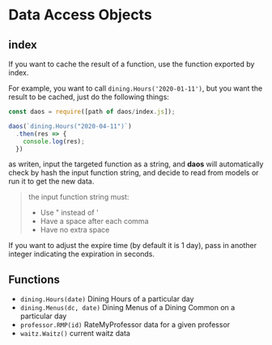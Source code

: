 # Data Access Objects

## index

If you want to cache the result of a function, use the function exported by index.

For example, you want to call `dining.Hours('2020-01-11')`, but you want the result to be cached, just do the following things:
```js
const daos = require([path of daos/index.js]);

daos(`dining.Hours("2020-04-11")`)
  .then(res => {
    console.log(res);
  })
```
as writen, input the targeted function as a string, and **daos** will automatically check by hash the input function string, and decide to read from models or run it to get the new data.

> the input function string must:
> - Use " instead of '
> - Have a space after each comma
> - Have no extra space

If you want to adjust the expire time (by default it is 1 day), pass in another integer indicating the expiration in seconds.

## Functions

- `dining.Hours(date)` Dining Hours of a particular day
- `dining.Menus(dc, date)` Dining Menus of a Dining Common on a particular day
- `professor.RMP(id)` RateMyProfessor data for a given professor
- `waitz.Waitz()` current waitz data


